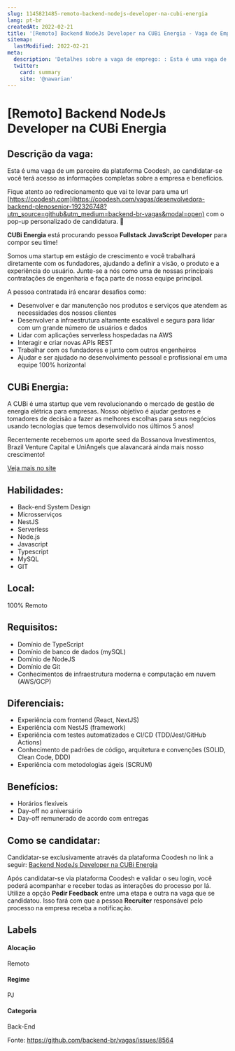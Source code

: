 ```yaml
---
slug: 1145821485-remoto-backend-nodejs-developer-na-cubi-energia
lang: pt-br
createdAt: 2022-02-21
title: '[Remoto] Backend NodeJs Developer na CUBi Energia - Vaga de Emprego'
sitemap:
  lastModified: 2022-02-21
meta:
  description: 'Detalhes sobre a vaga de emprego: : Esta é uma vaga de um parceiro da plataforma Coodesh, ao candidatar-se você terá acesso as informações completas sobre a empresa e benefícios.  Fique atento ao redirecionamento que vai te levar para uma url [https://coodesh.com](https://coodesh.com/vagas/desenvolvedora-backend-plenosenior-192326748?utm_source=github&utm_medium=backend-br-vagas&modal=open) com o pop-up personalizado de candidatura. 👋 <p><strong>CUBi Energia</strong> está procurando pessoa <strong>Fullstack JavaScript Developer</strong> para compor seu time!</p> <p>Somos uma startup em estágio de crescimento e você trabalhará diretamente com os fundadores, ajudando a definir a visão, o produto e a experiência do usuário. Junte-se a nós como uma de nossas principais contratações de engenharia e faça parte de nossa equipe principal.</p> <p>A pessoa contratada irá encarar desafios como:</p> <ul> <li>Desenvolver e dar manutenção nos produtos e serviços que atendem as necessidades dos nossos clientes</li> <li>Desenvolver a infraestrutura altamente escalável e segura para lidar com um grande número de usuários e dados</li> <li>Lidar com aplicações serverless hospedadas na AWS</li> <li>Interagir e criar novas APIs REST</li> <li>Trabalhar com os fundadores e junto com outros engenheiros</li> <li>Ajudar e ser ajudado no desenvolvimento pessoal e profissional em uma equipe 100% horizontal</li> </ul> <p></p>'
  twitter:
    card: summary
    site: '@nawarian'
---
```


# [Remoto] Backend NodeJs Developer na CUBi Energia

## Descrição da vaga: 
Esta é uma vaga de um parceiro da plataforma Coodesh, ao candidatar-se você terá acesso as informações completas sobre a empresa e benefícios.


Fique atento ao redirecionamento que vai te levar para uma url [https://coodesh.com](https://coodesh.com/vagas/desenvolvedora-backend-plenosenior-192326748?utm_source=github&utm_medium=backend-br-vagas&modal=open) com o pop-up personalizado de candidatura. 👋
<p><strong>CUBi Energia</strong> está procurando pessoa <strong>Fullstack JavaScript Developer</strong> para compor seu time!</p>
<p>Somos uma startup em estágio de crescimento e você trabalhará diretamente com os fundadores, ajudando a definir a visão, o produto e a experiência do usuário. Junte-se a nós como uma de nossas principais contratações de engenharia e faça parte de nossa equipe principal.</p>
<p>A pessoa contratada irá encarar desafios como:</p>
<ul>
<li>Desenvolver e dar manutenção nos produtos e serviços que atendem as necessidades dos nossos clientes</li>
<li>Desenvolver a infraestrutura altamente escalável e segura para lidar com um grande número de usuários e dados</li>
<li>Lidar com aplicações serverless hospedadas na AWS</li>
<li>Interagir e criar novas APIs REST</li>
<li>Trabalhar com os fundadores e junto com outros engenheiros</li>
<li>Ajudar e ser ajudado no desenvolvimento pessoal e profissional em uma equipe 100% horizontal</li>
</ul>
<p></p>

## CUBi Energia: 
 <p>A  CUBi é uma startup que vem revolucionando o mercado de gestão de energia elétrica para empresas. Nosso objetivo é ajudar gestores e tomadores de decisão a fazer as melhores escolhas para seus negócios usando tecnologias que temos desenvolvido nos últimos 5 anos!</p>
<p>Recentemente recebemos um aporte seed da Bossanova Investimentos, Brazil Venture Capital e UniAngels que alavancará ainda mais nosso crescimento!&nbsp;</p><a href='https://coodesh.com/empresas/cubi-energia'>Veja mais no site</a>

 ## Habilidades: 
 - Back-end System Design 
- Microsserviços 
- NestJS 
- Serverless 
- Node.js 
- Javascript 
- Typescript 
- MySQL 
- GIT
## Local: 
 100% Remoto
## Requisitos: 
 - Domínio de TypeScript 
- Domínio de banco de dados (mySQL) 
- Domínio de NodeJS 
- Domínio de Git 
- Conhecimentos de infraestrutura moderna e computação em nuvem (AWS/GCP)
## Diferenciais: 
 - Experiência com frontend (React, NextJS) 
- Experiência com NestJS (framework) 
- Experiência com testes automatizados e CI/CD (TDD/Jest/GitHub Actions) 
- Conhecimento de padrões de código, arquitetura e convenções (SOLID, Clean Code, DDD) 
- Experiência com metodologias ágeis (SCRUM)
## Benefícios: 
 - Horários flexíveis 
- Day-off no aniversário 
- Day-off remunerado de acordo com entregas
## Como se candidatar:
Candidatar-se exclusivamente através da plataforma Coodesh no link a seguir: [Backend NodeJs Developer na CUBi Energia](https://coodesh.com/vagas/desenvolvedora-backend-plenosenior-192326748?utm_source=github&utm_medium=backend-br-vagas&modal=open)


Após candidatar-se via plataforma Coodesh e validar o seu login, você poderá acompanhar e receber todas as interações do processo por lá. Utilize a opção **Pedir Feedback** entre uma etapa e outra na vaga que se candidatou. Isso fará com que a pessoa **Recruiter** responsável pelo processo na empresa receba a notificação.
## Labels
#### Alocação
Remoto
#### Regime
PJ
#### Categoria
Back-End

Fonte: https://github.com/backend-br/vagas/issues/8564